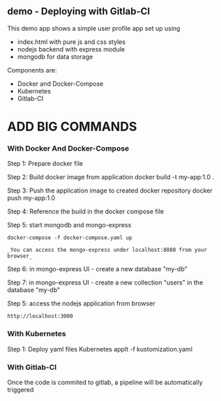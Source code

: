 ## demo - Deploying with Gitlab-CI

This demo app shows a simple user profile app set up using 
- index.html with pure js and css styles
- nodejs backend with express module
- mongodb for data storage

Components are:
- Docker and Docker-Compose
- Kubernetes
- Gitlab-CI
# ADD BIG COMMANDS
### With Docker And Docker-Compose

Step 1: Prepare docker file

Step 2: Build  docker image from application 
    docker build -t my-app:1.0 . 

Step 3: Push the application image to created docker repository
    docker push my-app:1.0 

Step 4: Reference the build in the docker compose file

Step 5: start mongodb and mongo-express

    docker-compose -f docker-compose.yaml up
    
    _You can access the mongo-express under localhost:8080 from your browser_
    
Step 6: in mongo-express UI - create a new database "my-db"

Step 7: in mongo-express UI - create a new collection "users" in the database "my-db"       
    
Step 5: access the nodejs application from browser 

    http://localhost:3000

   
### With Kubernetes
Step 1: Deploy yaml files
    Kubernetes applt -f kustomization.yaml

### With Gitlab-CI
Once the code is commited to gitlab, a pipeline will be automatically triggered